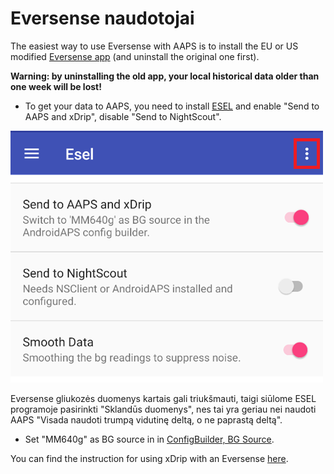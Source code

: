 # Eversense naudotojai

The easiest way to use Eversense with AAPS is to install the EU or US modified [Eversense app](https://cr4ck3d3v3r53n53.club/) (and uninstall the original one first).

**Warning: by uninstalling the old app, your local historical data older than one week will be lost!**

- To get your data to AAPS, you need to install [ESEL](https://github.com/BernhardRo/Esel/blob/master/apk/debug/app-debug.apk) and enable "Send to AAPS and xDrip", disable "Send to NightScout".

![ESEL Broadcast](../images/ESEL.png)

Eversense gliukozės duomenys kartais gali triukšmauti, taigi siūlome ESEL programoje pasirinkti "Sklandūs duomenys", nes tai yra geriau nei naudoti AAPS "Visada naudoti trumpą vidutinę deltą, o ne paprastą deltą".

- Set "MM640g" as BG source in in [ConfigBuilder, BG Source](../Configuration/Config-Builder.md#bg-source).

You can find the instruction for using xDrip with an Eversense [here](https://github.com/BernhardRo/Esel/tree/master/apk).
